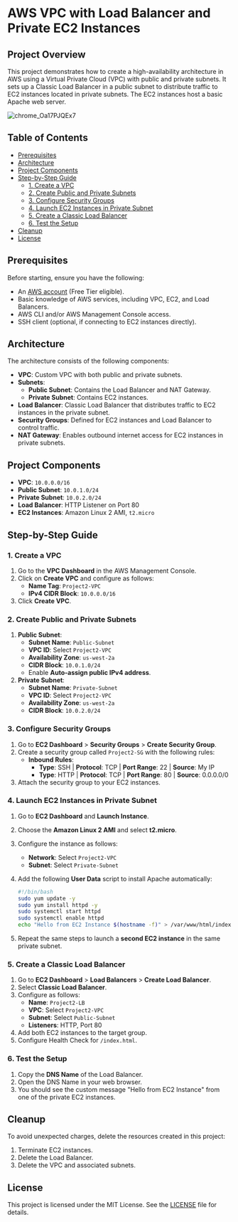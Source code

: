 
# AWS VPC with Load Balancer and Private EC2 Instances

## Project Overview

This project demonstrates how to create a high-availability architecture in AWS using a Virtual Private Cloud (VPC) with public and private subnets. It sets up a Classic Load Balancer in a public subnet to distribute traffic to EC2 instances located in private subnets. The EC2 instances host a basic Apache web server.

![chrome_Oa17PJQEx7](https://github.com/user-attachments/assets/ade2e62b-707d-4140-adde-e65a85fab598)


## Table of Contents
- [Prerequisites](#prerequisites)
- [Architecture](#architecture)
- [Project Components](#project-components)
- [Step-by-Step Guide](#step-by-step-guide)
  - [1. Create a VPC](#1-create-a-vpc)
  - [2. Create Public and Private Subnets](#2-create-public-and-private-subnets)
  - [3. Configure Security Groups](#3-configure-security-groups)
  - [4. Launch EC2 Instances in Private Subnet](#4-launch-ec2-instances-in-private-subnet)
  - [5. Create a Classic Load Balancer](#5-create-a-classic-load-balancer)
  - [6. Test the Setup](#6-test-the-setup)
- [Cleanup](#cleanup)
- [License](#license)

## Prerequisites

Before starting, ensure you have the following:

- An [AWS account](https://aws.amazon.com/free/) (Free Tier eligible).
- Basic knowledge of AWS services, including VPC, EC2, and Load Balancers.
- AWS CLI and/or AWS Management Console access.
- SSH client (optional, if connecting to EC2 instances directly).

## Architecture

The architecture consists of the following components:

- **VPC**: Custom VPC with both public and private subnets.
- **Subnets**: 
  - **Public Subnet**: Contains the Load Balancer and NAT Gateway.
  - **Private Subnet**: Contains EC2 instances.
- **Load Balancer**: Classic Load Balancer that distributes traffic to EC2 instances in the private subnet.
- **Security Groups**: Defined for EC2 instances and Load Balancer to control traffic.
- **NAT Gateway**: Enables outbound internet access for EC2 instances in private subnets.

## Project Components

- **VPC**: `10.0.0.0/16`
- **Public Subnet**: `10.0.1.0/24`
- **Private Subnet**: `10.0.2.0/24`
- **Load Balancer**: HTTP Listener on Port 80
- **EC2 Instances**: Amazon Linux 2 AMI, `t2.micro`

## Step-by-Step Guide

### 1. Create a VPC
1. Go to the **VPC Dashboard** in the AWS Management Console.
2. Click on **Create VPC** and configure as follows:
   - **Name Tag**: `Project2-VPC`
   - **IPv4 CIDR Block**: `10.0.0.0/16`
3. Click **Create VPC**.

### 2. Create Public and Private Subnets
1. **Public Subnet**:
   - **Subnet Name**: `Public-Subnet`
   - **VPC ID**: Select `Project2-VPC`
   - **Availability Zone**: `us-west-2a`
   - **CIDR Block**: `10.0.1.0/24`
   - Enable **Auto-assign public IPv4 address**.
2. **Private Subnet**:
   - **Subnet Name**: `Private-Subnet`
   - **VPC ID**: Select `Project2-VPC`
   - **Availability Zone**: `us-west-2a`
   - **CIDR Block**: `10.0.2.0/24`

### 3. Configure Security Groups
1. Go to **EC2 Dashboard** > **Security Groups** > **Create Security Group**.
2. Create a security group called `Project2-SG` with the following rules:
   - **Inbound Rules**:
     - **Type**: SSH | **Protocol**: TCP | **Port Range**: 22 | **Source**: My IP
     - **Type**: HTTP | **Protocol**: TCP | **Port Range**: 80 | **Source**: 0.0.0.0/0
3. Attach the security group to your EC2 instances.

### 4. Launch EC2 Instances in Private Subnet
1. Go to **EC2 Dashboard** and **Launch Instance**.
2. Choose the **Amazon Linux 2 AMI** and select **t2.micro**.
3. Configure the instance as follows:
   - **Network**: Select `Project2-VPC`
   - **Subnet**: Select `Private-Subnet`
4. Add the following **User Data** script to install Apache automatically:

   ```bash
   #!/bin/bash
   sudo yum update -y
   sudo yum install httpd -y
   sudo systemctl start httpd
   sudo systemctl enable httpd
   echo "Hello from EC2 Instance $(hostname -f)" > /var/www/html/index.html
   ```

5. Repeat the same steps to launch a **second EC2 instance** in the same private subnet.

### 5. Create a Classic Load Balancer
1. Go to **EC2 Dashboard** > **Load Balancers** > **Create Load Balancer**.
2. Select **Classic Load Balancer**.
3. Configure as follows:
   - **Name**: `Project2-LB`
   - **VPC**: Select `Project2-VPC`
   - **Subnet**: Select `Public-Subnet`
   - **Listeners**: HTTP, Port 80
4. Add both EC2 instances to the target group.
5. Configure Health Check for `/index.html`.

### 6. Test the Setup
1. Copy the **DNS Name** of the Load Balancer.
2. Open the DNS Name in your web browser.
3. You should see the custom message "Hello from EC2 Instance" from one of the private EC2 instances.

## Cleanup

To avoid unexpected charges, delete the resources created in this project:

1. Terminate EC2 instances.
2. Delete the Load Balancer.
3. Delete the VPC and associated subnets.

## License
This project is licensed under the MIT License. See the [LICENSE](LICENSE) file for details.
